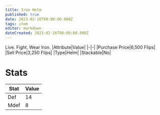 ```yaml
---
title: Iron Helm
published: true
date: 2023-02-16T00:00:00.000Z
tags: item
editor: markdown
dateCreated: 2023-02-16T00:00:00.000Z
---
```


Live. Fight. Wear Iron.
|Attribute|Value|
|-|-|
|Purchase Price|6,500 Flips|
|Sell Price|3,250 Flips|
|Type|Helm|
|Stackable|No|

# Stats
|Stat|Value|
|-|-|
|Def|14|
|Mdef|8|

